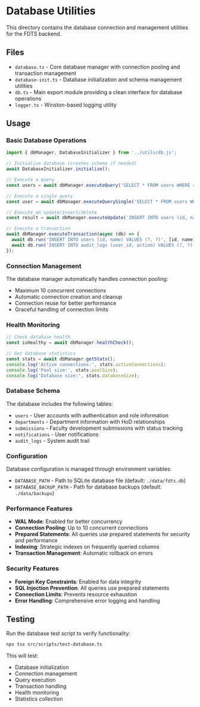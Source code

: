 # Database Utilities

This directory contains the database connection and management utilities for the FDTS backend.

## Files

- `database.ts` - Core database manager with connection pooling and transaction management
- `database-init.ts` - Database initialization and schema management utilities
- `db.ts` - Main export module providing a clean interface for database operations
- `logger.ts` - Winston-based logging utility

## Usage

### Basic Database Operations

```typescript
import { dbManager, DatabaseInitializer } from '../utils/db.js';

// Initialize database (creates schema if needed)
await DatabaseInitializer.initialize();

// Execute a query
const users = await dbManager.executeQuery('SELECT * FROM users WHERE role = ?', ['faculty']);

// Execute a single query
const user = await dbManager.executeQuerySingle('SELECT * FROM users WHERE id = ?', [userId]);

// Execute an update/insert/delete
const result = await dbManager.executeUpdate('INSERT INTO users (id, name, email) VALUES (?, ?, ?)', [id, name, email]);

// Execute a transaction
await dbManager.executeTransaction(async (db) => {
  await db.run('INSERT INTO users (id, name) VALUES (?, ?)', [id, name]);
  await db.run('INSERT INTO audit_logs (user_id, action) VALUES (?, ?)', [id, 'user_created']);
});
```

### Connection Management

The database manager automatically handles connection pooling:

- Maximum 10 concurrent connections
- Automatic connection creation and cleanup
- Connection reuse for better performance
- Graceful handling of connection limits

### Health Monitoring

```typescript
// Check database health
const isHealthy = await dbManager.healthCheck();

// Get database statistics
const stats = await dbManager.getStats();
console.log('Active connections:', stats.activeConnections);
console.log('Pool size:', stats.poolSize);
console.log('Database size:', stats.databaseSize);
```

### Database Schema

The database includes the following tables:

- `users` - User accounts with authentication and role information
- `departments` - Department information with HoD relationships
- `submissions` - Faculty development submissions with status tracking
- `notifications` - User notifications
- `audit_logs` - System audit trail

### Configuration

Database configuration is managed through environment variables:

- `DATABASE_PATH` - Path to SQLite database file (default: `./data/fdts.db`)
- `DATABASE_BACKUP_PATH` - Path for database backups (default: `./data/backups`)

### Performance Features

- **WAL Mode**: Enabled for better concurrency
- **Connection Pooling**: Up to 10 concurrent connections
- **Prepared Statements**: All queries use prepared statements for security and performance
- **Indexing**: Strategic indexes on frequently queried columns
- **Transaction Management**: Automatic rollback on errors

### Security Features

- **Foreign Key Constraints**: Enabled for data integrity
- **SQL Injection Prevention**: All queries use prepared statements
- **Connection Limits**: Prevents resource exhaustion
- **Error Handling**: Comprehensive error logging and handling

## Testing

Run the database test script to verify functionality:

```bash
npx tsx src/scripts/test-database.ts
```

This will test:
- Database initialization
- Connection management
- Query execution
- Transaction handling
- Health monitoring
- Statistics collection